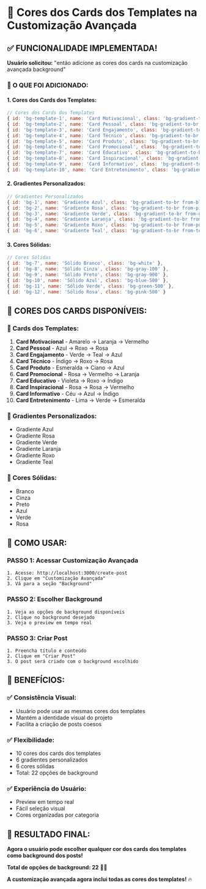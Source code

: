 # 🎨 Cores dos Cards dos Templates na Customização Avançada

## ✅ **FUNCIONALIDADE IMPLEMENTADA!**

**Usuário solicitou:** "então adicione as cores dos cards na customização avançada background"

### 🎯 **O QUE FOI ADICIONADO:**

#### **1. Cores dos Cards dos Templates:**
```javascript
// Cores dos Cards dos Templates
{ id: 'bg-template-1', name: 'Card Motivacional', class: 'bg-gradient-to-br from-yellow-400 via-orange-500 to-red-500' },
{ id: 'bg-template-2', name: 'Card Pessoal', class: 'bg-gradient-to-br from-blue-400 via-purple-500 to-pink-500' },
{ id: 'bg-template-3', name: 'Card Engajamento', class: 'bg-gradient-to-br from-green-400 via-teal-500 to-blue-500' },
{ id: 'bg-template-4', name: 'Card Técnico', class: 'bg-gradient-to-br from-indigo-400 via-purple-500 to-pink-500' },
{ id: 'bg-template-5', name: 'Card Produto', class: 'bg-gradient-to-br from-emerald-400 via-cyan-500 to-blue-500' },
{ id: 'bg-template-6', name: 'Card Promocional', class: 'bg-gradient-to-br from-pink-400 via-red-500 to-orange-500' },
{ id: 'bg-template-7', name: 'Card Educativo', class: 'bg-gradient-to-br from-violet-400 via-purple-500 to-indigo-500' },
{ id: 'bg-template-8', name: 'Card Inspiracional', class: 'bg-gradient-to-br from-rose-400 via-pink-500 to-red-500' },
{ id: 'bg-template-9', name: 'Card Informativo', class: 'bg-gradient-to-br from-sky-400 via-blue-500 to-indigo-500' },
{ id: 'bg-template-10', name: 'Card Entretenimento', class: 'bg-gradient-to-br from-lime-400 via-green-500 to-emerald-500' },
```

#### **2. Gradientes Personalizados:**
```javascript
// Gradientes Personalizados
{ id: 'bg-1', name: 'Gradiente Azul', class: 'bg-gradient-to-br from-blue-400 to-purple-500' },
{ id: 'bg-2', name: 'Gradiente Rosa', class: 'bg-gradient-to-br from-pink-400 to-red-500' },
{ id: 'bg-3', name: 'Gradiente Verde', class: 'bg-gradient-to-br from-green-400 to-blue-500' },
{ id: 'bg-4', name: 'Gradiente Laranja', class: 'bg-gradient-to-br from-orange-400 to-pink-500' },
{ id: 'bg-5', name: 'Gradiente Roxo', class: 'bg-gradient-to-br from-purple-400 to-indigo-500' },
{ id: 'bg-6', name: 'Gradiente Teal', class: 'bg-gradient-to-br from-teal-400 to-green-500' },
```

#### **3. Cores Sólidas:**
```javascript
// Cores Sólidas
{ id: 'bg-7', name: 'Sólido Branco', class: 'bg-white' },
{ id: 'bg-8', name: 'Sólido Cinza', class: 'bg-gray-100' },
{ id: 'bg-9', name: 'Sólido Preto', class: 'bg-gray-900' },
{ id: 'bg-10', name: 'Sólido Azul', class: 'bg-blue-500' },
{ id: 'bg-11', name: 'Sólido Verde', class: 'bg-green-500' },
{ id: 'bg-12', name: 'Sólido Rosa', class: 'bg-pink-500' }
```

## 🎨 **CORES DOS CARDS DISPONÍVEIS:**

### **📱 Cards dos Templates:**
1. **Card Motivacional** - Amarelo → Laranja → Vermelho
2. **Card Pessoal** - Azul → Roxo → Rosa
3. **Card Engajamento** - Verde → Teal → Azul
4. **Card Técnico** - Índigo → Roxo → Rosa
5. **Card Produto** - Esmeralda → Ciano → Azul
6. **Card Promocional** - Rosa → Vermelho → Laranja
7. **Card Educativo** - Violeta → Roxo → Índigo
8. **Card Inspiracional** - Rosa → Rosa → Vermelho
9. **Card Informativo** - Céu → Azul → Índigo
10. **Card Entretenimento** - Lima → Verde → Esmeralda

### **🌈 Gradientes Personalizados:**
- Gradiente Azul
- Gradiente Rosa
- Gradiente Verde
- Gradiente Laranja
- Gradiente Roxo
- Gradiente Teal

### **🎯 Cores Sólidas:**
- Branco
- Cinza
- Preto
- Azul
- Verde
- Rosa

## 🧪 **COMO USAR:**

### **PASSO 1: Acessar Customização Avançada**
```
1. Acesse: http://localhost:3000/create-post
2. Clique em "Customização Avançada"
3. Vá para a seção "Background"
```

### **PASSO 2: Escolher Background**
```
1. Veja as opções de background disponíveis
2. Clique no background desejado
3. Veja o preview em tempo real
```

### **PASSO 3: Criar Post**
```
1. Preencha título e conteúdo
2. Clique em "Criar Post"
3. O post será criado com o background escolhido
```

## 🎯 **BENEFÍCIOS:**

### **✅ Consistência Visual:**
- Usuário pode usar as mesmas cores dos templates
- Mantém a identidade visual do projeto
- Facilita a criação de posts coesos

### **✅ Flexibilidade:**
- 10 cores dos cards dos templates
- 6 gradientes personalizados
- 6 cores sólidas
- Total: 22 opções de background

### **✅ Experiência do Usuário:**
- Preview em tempo real
- Fácil seleção visual
- Cores organizadas por categoria

## 🚀 **RESULTADO FINAL:**

**Agora o usuário pode escolher qualquer cor dos cards dos templates como background dos posts!**

**Total de opções de background: 22** 🎨✨

**A customização avançada agora inclui todas as cores dos templates!** 🔥

